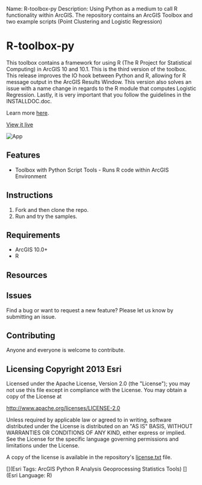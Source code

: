 Name: R-toolbox-py Description: Using Python as a medium to call R
functionality within ArcGIS.  The repository contains an ArcGIS Toolbox and
two example scripts (Point Clustering and Logistic Regression)

# R-toolbox-py

This toolbox contains a framework for using R (The R Project for Statistical
Computing) in ArcGIS 10 and 10.1. This is the third version of the toolbox.
This release improves the IO hook between Python and R, allowing for R message
output in the ArcGIS Results Window. This version also solves an issue with a
name change in regards to the R module that computes Logistic Regression.
Lastly, it is very important that you follow the guidelines in the
INSTALLDOC.doc. 

Learn more
[here](http://www.arcgis.com/home/item.html?id=a5736544d97a4544aa47d06baf910f6d).

[View it
live](http://video.esri.com/watch/1925/integrating-open_dash_source-statistical-packages-with-arcgis)

![App](https://raw.github.com/Esri/R-toolbox-py/master/R-toolbox-image.png)

## Features
* Toolbox with Python Script Tools - Runs R code within ArcGIS Environment

## Instructions

1. Fork and then clone the repo. 
2. Run and try the samples.

## Requirements

* ArcGIS 10.0+ 
* R

## Resources

## Issues

Find a bug or want to request a new feature?  Please let us know by submitting
an issue.

## Contributing

Anyone and everyone is welcome to contribute. 

## Licensing Copyright 2013 Esri

Licensed under the Apache License, Version 2.0 (the "License"); you may not
use this file except in compliance with the License.  You may obtain a copy of
the License at

   http://www.apache.org/licenses/LICENSE-2.0

Unless required by applicable law or agreed to in writing, software
distributed under the License is distributed on an "AS IS" BASIS, WITHOUT
WARRANTIES OR CONDITIONS OF ANY KIND, either express or implied.  See the
License for the specific language governing permissions and limitations under
the License.

A copy of the license is available in the repository's [license.txt](
https://raw.github.com/Esri/R-toolbox-py/master/license.txt) file.

[](Esri Tags: ArcGIS Python R Analysis Geoprocessing Statistics Tools) 
[](Esri Language: R)


